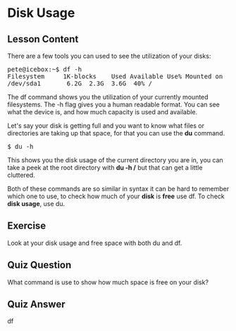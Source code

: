 # Disk Usage

## Lesson Content

There are a few tools you can used to see the utilization of your disks:

<pre>pete@icebox:~$ df -h
Filesystem     1K-blocks    Used Available Use% Mounted on
/dev/sda1       6.2G  2.3G  3.6G  40% /
</pre>

The df command shows you the utilization of your currently mounted filesystems. The -h flag gives you a human readable format. You can see what the device is, and how much capacity is used and available.

Let's say your disk is getting full and you want to know what files or directories are taking up that space, for that you can use the **du** command.

<pre>$ du -h</pre>

This shows you the disk usage of the current directory you are in, you can take a peek at the root directory with **du -h /** but that can get a little cluttered.

Both of these commands are so similar in syntax it can be hard to remember which one to use, to check how much of your **disk** is **free** use df. To check **disk usage**, use du.

## Exercise

Look at your disk usage and free space with both du and df.

## Quiz Question

What command is use to show how much space is free on your disk?

## Quiz Answer

df
